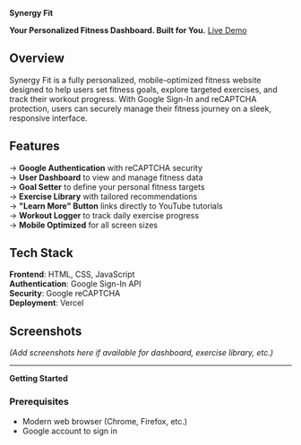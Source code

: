 **Synergy Fit**

**Your Personalized Fitness Dashboard. Built for You.**
[Live Demo](https://synergy-fit.vercel.app/)

## Overview

Synergy Fit is a fully personalized, mobile-optimized fitness website designed to help users set fitness goals, explore targeted exercises, and track their workout progress. With Google Sign-In and reCAPTCHA protection, users can securely manage their fitness journey on a sleek, responsive interface.

## Features

-> **Google Authentication** with reCAPTCHA security    
-> **User Dashboard** to view and manage fitness data   
-> **Goal Setter** to define your personal fitness targets     
-> **Exercise Library** with tailored recommendations      
-> **"Learn More" Button** links directly to YouTube tutorials        
-> **Workout Logger** to track daily exercise progress       
-> **Mobile Optimized** for all screen sizes        

## Tech Stack

**Frontend**: HTML, CSS, JavaScript  
**Authentication**: Google Sign-In API  
**Security**: Google reCAPTCHA  
**Deployment**: Vercel

## Screenshots

*(Add screenshots here if available for dashboard, exercise library, etc.)*

---

**Getting Started**

### Prerequisites

- Modern web browser (Chrome, Firefox, etc.)
- Google account to sign in
